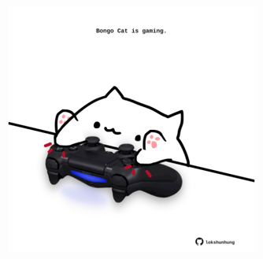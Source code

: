 <!-- built at 28/10/2021, 20:02:07 UTC -->
<p align="center">
  <img width="500" height="500" src="./ReadmeImage.svg">
</p>
